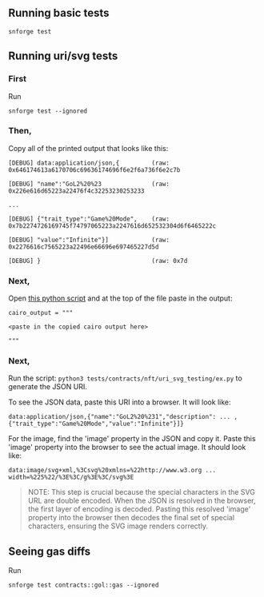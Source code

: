 ## Running basic tests

`snforge test`

## Running uri/svg tests

### First

Run

`snforge test --ignored`

### Then,

Copy all of the printed output that looks like this:

```
[DEBUG] data:application/json,{         (raw: 0x646174613a6170706c69636174696f6e2f6a736f6e2c7b

[DEBUG] "name":"GoL2%20%23              (raw: 0x226e616d65223a22476f4c32253230253233

...

[DEBUG] {"trait_type":"Game%20Mode",    (raw: 0x7b2274726169745f74797065223a2247616d652532304d6f6465222c

[DEBUG] "value":"Infinite"}]            (raw: 0x2276616c7565223a22496e66696e697465227d5d

[DEBUG] }                               (raw: 0x7d
```

### Next,

Open [this python script](./contracts/nft/uri_svg_testing/ex.py) and at the top of the file paste in the output:

```
cairo_output = """

<paste in the copied cairo output here>

"""
```

### Next,

Run the script: `python3 tests/contracts/nft/uri_svg_testing/ex.py` to generate the JSON URI.

To see the JSON data, paste this URI into a browser. It will look like:

`data:application/json,{"name":"GoL2%20%231","description": ... ,{"trait_type":"Game%20Mode","value":"Infinite"}]}`

For the image, find the 'image' property in the JSON and copy it. Paste this 'image' property into the browser to see the actual image. It should look like:

`data:image/svg+xml,%3Csvg%20xmlns=%22http://www.w3.org ... width=%225%22/%3E%3C/g%3E%3C/svg%3E`

> NOTE: This step is crucial because the special characters in the SVG URL are double encoded. When the JSON is resolved in the browser, the first layer of encoding is decoded. Pasting this resolved 'image' property into the browser then decodes the final set of special characters, ensuring the SVG image renders correctly.

## Seeing gas diffs

Run

`snforge test contracts::gol::gas --ignored`
